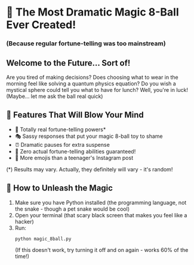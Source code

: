 # 🔮 The Most Dramatic Magic 8-Ball Ever Created!
### (Because regular fortune-telling was too mainstream)

## Welcome to the Future... Sort of!
Are you tired of making decisions? Does choosing what to wear in the morning feel like solving a quantum physics equation? Do you wish a mystical sphere could tell you what to have for lunch? Well, you're in luck! (Maybe... let me ask the ball real quick)

## 🌟 Features That Will Blow Your Mind
- 🎱 Totally real fortune-telling powers* 
- 🎭 Sassy responses that put your magic 8-ball toy to shame
- ⏰ Dramatic pauses for extra suspense 
- 🎪 Zero actual fortune-telling abilities guaranteed!
- 🌈 More emojis than a teenager's Instagram post

(*) Results may vary. Actually, they definitely will vary - it's random!

## 🚀 How to Unleash the Magic
1. Make sure you have Python installed (the programming language, not the snake - though a pet snake would be cool)
2. Open your terminal (that scary black screen that makes you feel like a hacker)
3. Run:
   ```bash
   python magic_8ball.py
   ```
   (If this doesn't work, try turning it off and on again - works 60% of the time!)

